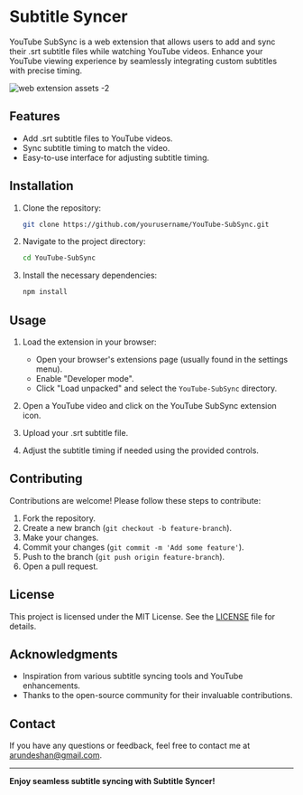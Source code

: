 # Subtitle Syncer
YouTube SubSync is a web extension that allows users to add and sync their .srt subtitle files while watching YouTube videos. Enhance your YouTube viewing experience by seamlessly integrating custom subtitles with precise timing.

![web extension assets -2](https://github.com/user-attachments/assets/da4f163c-8035-4a10-b7db-ef3356ef623d)

## Features

- Add .srt subtitle files to YouTube videos.
- Sync subtitle timing to match the video.
- Easy-to-use interface for adjusting subtitle timing.

## Installation

1. Clone the repository:
    ```sh
    git clone https://github.com/yourusername/YouTube-SubSync.git
    ```
2. Navigate to the project directory:
    ```sh
    cd YouTube-SubSync
    ```
3. Install the necessary dependencies:
    ```sh
    npm install
    ```

## Usage

1. Load the extension in your browser:
    - Open your browser's extensions page (usually found in the settings menu).
    - Enable "Developer mode".
    - Click "Load unpacked" and select the `YouTube-SubSync` directory.

2. Open a YouTube video and click on the YouTube SubSync extension icon.

3. Upload your .srt subtitle file.

4. Adjust the subtitle timing if needed using the provided controls.

## Contributing

Contributions are welcome! Please follow these steps to contribute:

1. Fork the repository.
2. Create a new branch (`git checkout -b feature-branch`).
3. Make your changes.
4. Commit your changes (`git commit -m 'Add some feature'`).
5. Push to the branch (`git push origin feature-branch`).
6. Open a pull request.

## License

This project is licensed under the MIT License. See the [LICENSE](LICENSE) file for details.

## Acknowledgments

- Inspiration from various subtitle syncing tools and YouTube enhancements.
- Thanks to the open-source community for their invaluable contributions.

## Contact

If you have any questions or feedback, feel free to contact me at arundeshan@gmail.com.

---

**Enjoy seamless subtitle syncing with Subtitle Syncer!**
